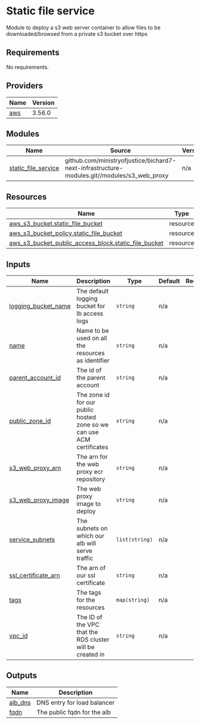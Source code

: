 # Static file service

Module to deploy a s3 web server container to allow files to be downloaded/browsed from a private
s3 bucket over https

<!-- BEGIN_TF_DOCS -->
## Requirements

No requirements.

## Providers

| Name | Version |
|------|---------|
| <a name="provider_aws"></a> [aws](#provider\_aws) | 3.56.0 |

## Modules

| Name | Source | Version |
|------|--------|---------|
| <a name="module_static_file_service"></a> [static\_file\_service](#module\_static\_file\_service) | github.com/ministryofjustice/bichard7-next-infrastructure-modules.git//modules/s3_web_proxy | n/a |

## Resources

| Name | Type |
|------|------|
| [aws_s3_bucket.static_file_bucket](https://registry.terraform.io/providers/hashicorp/aws/latest/docs/resources/s3_bucket) | resource |
| [aws_s3_bucket_policy.static_file_bucket](https://registry.terraform.io/providers/hashicorp/aws/latest/docs/resources/s3_bucket_policy) | resource |
| [aws_s3_bucket_public_access_block.static_file_bucket](https://registry.terraform.io/providers/hashicorp/aws/latest/docs/resources/s3_bucket_public_access_block) | resource |

## Inputs

| Name | Description | Type | Default | Required |
|------|-------------|------|---------|:--------:|
| <a name="input_logging_bucket_name"></a> [logging\_bucket\_name](#input\_logging\_bucket\_name) | The default logging bucket for lb access logs | `string` | n/a | yes |
| <a name="input_name"></a> [name](#input\_name) | Name to be used on all the resources as identifier | `string` | n/a | yes |
| <a name="input_parent_account_id"></a> [parent\_account\_id](#input\_parent\_account\_id) | The id of the parent account | `string` | n/a | yes |
| <a name="input_public_zone_id"></a> [public\_zone\_id](#input\_public\_zone\_id) | The zone id for our public hosted zone so we can use ACM certificates | `string` | n/a | yes |
| <a name="input_s3_web_proxy_arn"></a> [s3\_web\_proxy\_arn](#input\_s3\_web\_proxy\_arn) | The arn for the web proxy ecr repository | `string` | n/a | yes |
| <a name="input_s3_web_proxy_image"></a> [s3\_web\_proxy\_image](#input\_s3\_web\_proxy\_image) | The web proxy image to deploy | `string` | n/a | yes |
| <a name="input_service_subnets"></a> [service\_subnets](#input\_service\_subnets) | The subnets on which our alb will serve traffic | `list(string)` | n/a | yes |
| <a name="input_ssl_certificate_arn"></a> [ssl\_certificate\_arn](#input\_ssl\_certificate\_arn) | The arn of our ssl certificate | `string` | n/a | yes |
| <a name="input_tags"></a> [tags](#input\_tags) | The tags for the resources | `map(string)` | n/a | yes |
| <a name="input_vpc_id"></a> [vpc\_id](#input\_vpc\_id) | The ID of the VPC that the RDS cluster will be created in | `string` | n/a | yes |

## Outputs

| Name | Description |
|------|-------------|
| <a name="output_alb_dns"></a> [alb\_dns](#output\_alb\_dns) | DNS entry for load balancer |
| <a name="output_fqdn"></a> [fqdn](#output\_fqdn) | The public fqdn for the alb |
<!-- END_TF_DOCS -->
